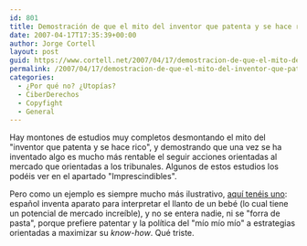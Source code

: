 ```yaml
---
id: 801
title: Demostración de que el mito del inventor que patenta y se hace rico es una FALACIA
date: 2007-04-17T17:35:39+00:00
author: Jorge Cortell
layout: post
guid: https://www.cortell.net/2007/04/17/demostracion-de-que-el-mito-del-inventor-que-patenta-y-se-hace-rico-es-una-falacia/
permalink: /2007/04/17/demostracion-de-que-el-mito-del-inventor-que-patenta-y-se-hace-rico-es-una-falacia/
categories:
  - ¿Por qué no? ¿Utopías?
  - CiberDerechos
  - Copyfight
  - General
---
```

Hay montones de estudios muy completos desmontando el mito del "inventor que patenta y se hace rico", y demostrando que una vez se ha inventado algo es mucho más rentable el seguir acciones orientadas al mercado que orientadas a los tribunales. Algunos de estos estudios los podéis ver en el apartado "Imprescindibles".

Pero como un ejemplo es siempre mucho más ilustrativo, <a title="Why Cry Baby Monagas" target="_blank" href="https://www.google.com/search?client=safari&rls=es&q=why+cry+baby+monagas&ie=UTF-8&oe=UTF-8">aquí­ tenéis uno</a>: español inventa aparato para interpretar el llanto de un bebé (lo cual tiene un potencial de mercado increí­ble), y no se entera nadie, ni se "forra de pasta", porque prefiere patentar y la polí­tica del "mí­o mí­o mí­o" a estrategias orientadas a maximizar su _know-how_. Qué triste.